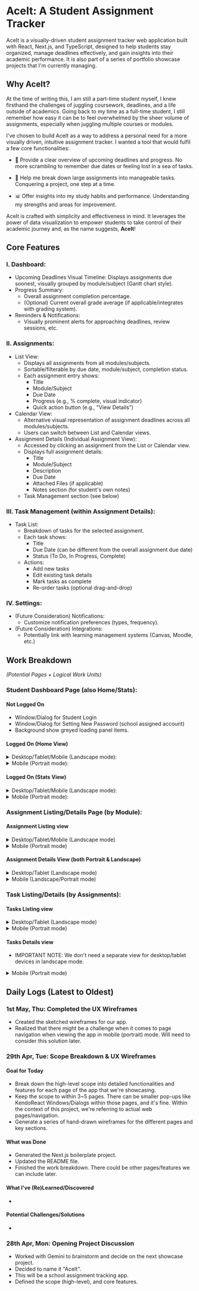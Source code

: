# AceIt: A Student Assignment Tracker

AceIt is a visually-driven student assignment tracker web application built with React, Next.js, and TypeScript, designed to help students stay organized, manage deadlines effectively, and gain insights into their academic performance. It is also part of a series of portfolio showcase projects that I'm currently managing.

## Why AceIt?

At the time of writing this, I am still a part-time student myself, I knew firsthand the challenges of juggling coursework, deadlines, and a life outside of academics.  Going back to my time as a full-time student, I still remember how easy it can be to feel overwhelmed by the sheer volume of assignments, especially when juggling multiple courses or modules. 

I've chosen to build AceIt as a way to address a personal need for a more visually driven, intuitive assignment tracker.  I wanted a tool that would fulfil a few core functionalities:

- 👀 Provide a clear overview of upcoming deadlines and progress. No more scrambling to remember due dates or feeling lost in a sea of tasks.

- 🍕 Help me break down large assignments into manageable tasks. Conquering a project, one step at a time.

- 📊 Offer insights into my study habits and performance. Understanding my strengths and areas for improvement.

AceIt is crafted with simplicity and effectiveness in mind. It leverages the power of data visualization to empower students to take control of their academic journey and, as the name suggests, **AceIt**!

## Core Features

### I. Dashboard:

- Upcoming Deadlines Visual Timeline:  Displays assignments due soonest, visually grouped by module/subject (Gantt chart style).
- Progress Summary:
  - Overall assignment completion percentage.
  - (Optional) Current overall grade average (if applicable/integrates with grading system).
- Reminders & Notifications:
  - Visually prominent alerts for approaching deadlines, review sessions, etc.

### II. Assignments:

- List View:
  - Displays all assignments from all modules/subjects.
  - Sortable/filterable by due date, module/subject, completion status. 
  - Each assignment entry shows:
    - Title
    - Module/Subject
    - Due Date
    - Progress (e.g., % complete, visual indicator)
    - Quick action button (e.g., "View Details")
- Calendar View:
  - Alternative visual representation of assignment deadlines across all modules/subjects.
  - Users can switch between List and Calendar views.
- Assignment Details (Individual Assignment View):
  - Accessed by clicking an assignment from the List or Calendar view.
  - Displays full assignment details:
    - Title
    - Module/Subject
    - Description
    - Due Date
    - Attached Files (if applicable)
    - Notes section (for student's own notes)
  - Task Management section (see below)

### III. Task Management (within Assignment Details):


- Task List:
  - Breakdown of tasks for the selected assignment.
  - Each task shows:
    - Title
    - Due Date (can be different from the overall assignment due date)
    - Status (To Do, In Progress, Complete)
  - Actions:
    - Add new tasks
    - Edit existing task details
    - Mark tasks as complete
    - Re-order tasks (optional drag-and-drop)

### IV. Settings:

- (Future Consideration) Notifications:
  - Customize notification preferences (types, frequency).
- (Future Consideration) Integrations:
  - Potentially link with learning management systems (Canvas, Moodle, etc.)

## Work Breakdown
_(Potential Pages + Logical Work Units)_

### Student Dashboard Page (also Home/Stats):

#### Not Logged On

- Window/Dialog for Student Login
- Window/Dialog for Setting New Password (school assigned account)
- Background show greyed loading panel items.

#### Logged On (Home View)

<details>
  <summary>Desktop/Tablet/Mobile (Landscape mode):</summary>

  - Top Panel:
    - Use Accordion to display list of assignments (by default: sort by deadline that is due soonest)
    - Top Accordion will be expanded by default, showing a Gantt chart.
    - Headings will show *"[Assignment name] - 5 Days to Next Check-in >"*
    - Provide a Sort DropDownList so students can also sort by most urgent milestones.
  - Middle Panel:
    - Summary listing of all the most urgent tasks across different modules/assignments.
    - We will display [Task title] - [Due Date] - [% completed + circular progress indicator]
    - Tapping on task item will bring user to task details page view.
  - Bottom Panel:
    - Header will have a "+" button for adding quick reminders.
    - Urgent + Overdue Reminders
    - Tapping on reminder item will open reminders details Window (with functionality to edit/save)
</details>

<details>
  <summary>Mobile (Portrait mode):</summary>

  - Top Panel:
    - Show a simple two-column table
      - 1st Col : Assignment Name
      - 2nd Col : Date for next milestone/due date
    - Provide a Sort DropDownList so students can also sort by most urgent milestones.
    - Tapping on the Assignment will bring it to the details page view.
  - Middle Panel:
    - Summary listing of all the most urgent tasks across different modules/assignments.
    - We will display [Task title (% completed)] - [Due Date]
    - Tapping on task item will bring user to task details page view.
  - Bottom Panel:
    - Header will have a "+" button for adding quick reminders.
    - Urgent + Overdue Reminders
    - Tapping on reminder item will open reminders details Window (with functionality to edit/save)
</details>

#### Logged On (Stats View)

<details>
  <summary>Desktop/Tablet/Mobile (Landscape mode):</summary>

  - Left-Top Panel:
    - Key Stats Summary section
    - Consists of **THREE** widgets:
      - Average Grade: a student might have an average rating of "B+".
      - Average Submission Rating: a percentage of on-time versus late submissions.
      - Average Appraisal Rating: the average appraisal rating of the student from their peers and lecturers.
    - Tapping on each widget will also open up a summarized history of that particular stat.
    - All summary data/information will be presented in the right panel.
    - Each widget's title will also have an "i" icon which provides a tooltip to explain what that stat represents to the student.
  - Left-Bottom Panel:
    - A spider/radar chart will be used here to show the student's overall rating/stats across key soft skills when it comes to project work/management.
    - **FIVE** skills will be presented here:
      - Collaboration
      - Problem-solving
      - Critical Thinking
      - Time Management
      - Presentation Skills
    - When a student clicks on one of those skill/points on the chart, it will display summarized information/data in the right panel.
  - Right Panel:
    - Average Grade: use a historical chart of the user's score over time.
    - Average Submission Rating: submission donut chart. Like percentage on-time vs late submissions.
    - Average Appraisal Rating: use a historical chart to show the ratings over time.
    - Spider Chart Breakdown:
      - Use a gauge to show student's average performance over time in that category. Use percentage.
      - Use a line chart to show student's performance in this category over time.
      - Right below it, we can also display the relevant feedback the student has received (most recent to oldest)
</details>

<details>
  <summary>Mobile (Portrait mode):</summary>

  - Top Panel：
    - Consists of the same THREE widgets, but will be displayed in a vertical top-down layout.
    - There will be a collapsible button allowing the student to view the summary info directly below (but still within the top panel).
  - Bottom Panel:
    - Similar to the top panel, the bottom panel can be expanded and collapsed to display additional information.
</details>

### Assignment Listing/Details Page (by Module):

#### Assignment Listing view

<details>
  <summary>Desktop/Tablet/Mobile (Landscape mode)</summary>

  - List all assignments according to their status:
    - **"On-going"**: Refers to current assignments.
    - **"Submitted"**: Assignments undergoing marking/final review.
    - **"Completed"**: Past assignments that are marked.
  - Use a clean, minimalistic UI:
  ```
  [On-going] 
  -------------------------------------------------
  | [Assignment 1]                [Progress Bar]  | 
  | Due: [Date]                   [Tags]          |
  -------------------------------------------------
  | [Assignment 2]                [Progress Bar]  | 
  | Due: [Date]                   [Tags]          |
  ------------------------------------------------- 

  [Submitted]
  -------------------------------------------------
  | [Assignment 3]                [Grade Awarded] |  
  | Submitted: [Date]             [Tags]          |
  ------------------------------------------------- 
  ```
  - Students can also easily drag-and-drop assignments into the relevant sections to automatically mark them as **"Submitted"**.
  - Assignments that are "Completed" cannot be edited/changed.
  - Students cannot drag assignments to "Completed" section. When a lecturer marks a student's assignment as "Completed", the next time the student logs on, the assignment will be reflected under the "Completed" section.
  - Tapping on the individual assignment will toggle the Assignment Details view.
</details>

<details>
  <summary>Mobile (Portrait mode)</summary>

  - List all assignments according to their status:
    - **"On-going"**: Refers to current assignments.
    - **"Submitted"**: Assignments undergoing marking/final review.
    - **"Completed"**: Past assignments that are marked.
  - Possible to include a sort button to the top-right of each section header (we'll see).
    - Due dates
    - Grades
    - Level
  - For "On-going" and "Submitted" assignments, we can display the Assignment name, module title, and due dates.
  - For "Completed" assignments, we can display the grade awarded as well. 
  - Students can also easily drag-and-drop assignments into the relevant sections to automatically mark them as **"Submitted"**.
  - Assignments that are "Completed" cannot be edited/changed.
  - Students cannot drag assignments to "Completed" section. When a lecturer marks a student's assignment as "Completed", the next time the student logs on, the assignment will be reflected under the "Completed" section.
  - Tapping on the individual assignment will toggle the Assignment Details view.
</details>

#### Assignment Details View (both Portrait & Landscape)

<details>
  <summary>Desktop/Tablet (Landscape mode)</summary>

  - The organization of content here will be the same as in the portrait mode for mobile devices.
  - Here, the lecturers and team comments section will shift to the right panel, while the assignment details, progressbar, and manage tasks button will appear on the left panel.
  - Main content area here will be reserved for the assignment details/description.
  - We can allow a collapsible button to reveal more description if it is longer.
</details>

<details>
  <summary>Mobile (Landscape/Portrait mode)</summary>

  ```
  Assignment Title
  -------------------------------
  Due: [Date]
  Subject: [Subject Name]
  Description: [Description] 

  [ 60% Completed Progress Bar (spanning full width) ] 

  Team Members (if applicable)
  -------------------------------
  [Add Team Member input] 

  [Lecturer Feedback Section]
  [Team Discussion Section]

  [Manage Tasks Button] 
  ```

  - After student adds assignment details, the details will be saved.
  - A single, full width progressbar will stretch across next. It will say, "% Completed".
  - They will then see the option to add othr team members.
  - Below the team members section, we will also have a comments section for collaboration. All comments will include a simple timestamp.
  - There will also be a lecturer feedback section with a simple timestamp (e.g. 14 Mar, Fri 13:10pm).
  - All feedbacks and comments will be listed by newest to oldest.
  - A large manage tasks button will be displayed right below which will bring the student to the tasks list/details page.
  - We can allow a collapsible button to reveal more description if it is longer.
</details>
  

### Task Listing/Details (by Assignments):

#### Tasks Listing view

<details>
  <summary>Desktop/Tablet (Landscape mode)</summary>

  - Have a two-column/panel layout.
  - Left panel will display a full list of assignment tasks and who's assigned to them.
  - The task list will show information like:
    - Task title
    - Due Date
    - % completed
    - Assigned to
  - Tapping on the Task item will open the task details in the right panel.
  - Right panel will also show the DateRangePicker control.
  - We could use a full on Scheduler in Calendar view.
  - Tapping on the Edit Icon button will switch the details into editing mode.
</details>

<details>
  <summary>Mobile (Portrait mode)</summary>

  - Have a table listing of all the tasks.
  - Tasks will be grouped according to the status:
    - "Pending"
    - "WIP"
    - "Completed"
  - Clicking on each task row will show it on the DateRangePicker below.
  - The background for each task item can also act as a progressbar indicator.
  - Changing the dates will automatically update the task as well.
  - Tapping on the Edit button for each task will switch to the task details view.
</details>

#### Tasks Details view

- IMPORTANT NOTE: We don't need a separate view for desktop/tablet devices in landscape mode.

<details>
  <summary>Mobile (Portrait mode)</summary>

  - We will display the details of the task here.
  - The description will include a collapsible option.
  - Below the details section will also show the DateRangePicker control.
  - Tapping on the Edit Icon button will switch the details into editing mode.
</details>

## Daily Logs (Latest to Oldest)

### 1st May, Thu: Completed the UX Wireframes

- Created the sketched wireframes for our app.
- Realized that there might be a challenge when it comes to page navigation when viewing the app in mobile (portrait) mode. Will need to consider this solution later.

### 29th Apr, Tue: Scope Breakdown & UX Wireframes

#### Goal for Today

- Break down the high-level scope into detailed functionalities and features for each page of the app that we're showcasing.
- Keep the scope to within 3~5 pages. There can be smaller pop-ups like KendoReact Windows/Dialogs within those pages, and it's fine. Within the context of this project, we're referring to actual web pages/navigation.
- Generate a series of hand-drawn wireframes for the different pages and key sections.

#### What was Done
- Generated the Next.js boilerplate project.
- Updated the README file.
- Finished the work breakdown. There could be other pages/features we can include later.

#### What I've (Re)Learned/Discovered
-

#### Potential Challenges/Solutions
-

### 28th Apr, Mon: Opening Project Discussion

- Worked with Gemini to brainstorm and decide on the next showcase project.
- Decided to name it "AceIt".
- This will be a school assignment tracking app.
- Defined the scope (high-level), and core features.

